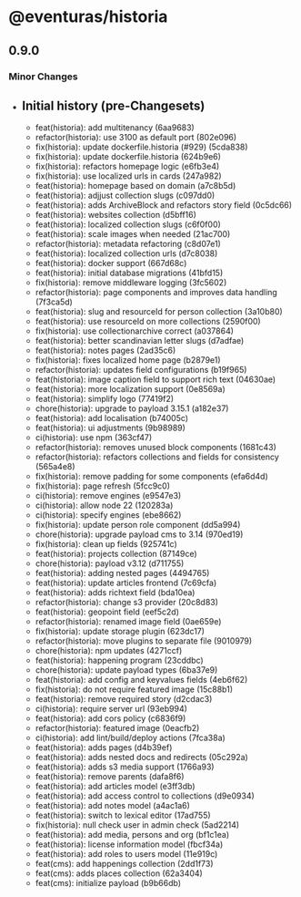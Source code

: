 # @eventuras/historia

## 0.9.0

### Minor Changes

- ## Initial history (pre-Changesets)
  - feat(historia): add multitenancy (6aa9683)
  - refactor(historia): use 3100 as default port (802e096)
  - fix(historia): update dockerfile.historia (#929) (5cda838)
  - fix(historia): update dockerfile.historia (624b9e6)
  - fix(historia): refactors homepage logic (e6fb3e4)
  - fix(historia): use localized urls in cards (247a982)
  - feat(historia): homepage based on domain (a7c8b5d)
  - feat(historia): adjjust collection slugs (c097dd0)
  - feat(historia): adds ArchiveBlock and refactors story field (0c5dc66)
  - feat(historia): websites collection (d5bff16)
  - feat(historia): localized collection slugs (c6f0f00)
  - feat(historia): scale images when needed (21ac700)
  - refactor(historia): metadata refactoring (c8d07e1)
  - feat(historia): localized collection urls (d7c8038)
  - feat(historia): docker support (667d68c)
  - feat(historia): initial database migrations (41bfd15)
  - fix(historia): remove middleware logging (3fc5602)
  - refactor(historia): page components and improves data handling (7f3ca5d)
  - feat(historia): slug and resourceId for person collection (3a10b80)
  - feat(historia): use resourceId on more collections (2590f00)
  - fix(historia): use collectionarchive correct (a037864)
  - feat(historia): better scandinavian letter slugs (d7adfae)
  - feat(historia): notes pages (2ad35c6)
  - fix(historia): fixes localized home page (b2879e1)
  - refactor(historia): updates field configurations (b19f965)
  - feat(historia): image caption field to support rich text (04630ae)
  - feat(historia): more localization support (0e8569a)
  - feat(historia): simplify logo (77419f2)
  - chore(historia): upgrade to payload 3.15.1 (a182e37)
  - feat(historia): add localisation (b74005c)
  - feat(historia): ui adjustments (9b98989)
  - ci(historia): use npm (363cf47)
  - refactor(historia): removes unused block components (1681c43)
  - refactor(historia): refactors collections and fields for consistency (565a4e8)
  - fix(historia): remove padding for some components (efa6d4d)
  - fix(historia): page refresh (5fcc9c0)
  - ci(historia): remove engines (e9547e3)
  - ci(historia): allow node 22 (120283a)
  - ci(historia): specify engines (ebe8662)
  - fix(historia): update person role component (dd5a994)
  - chore(historia): upgrade payload cms to 3.14 (970ed19)
  - fix(historia): clean up fields (925741c)
  - feat(historia): projects collection (87149ce)
  - chore(historia): payload v3.12 (d711755)
  - feat(historia): adding nested pages (4494765)
  - feat(historia): update articles frontend (7c69cfa)
  - feat(historia): adds richtext field (bda10ea)
  - refactor(historia): change s3 provider (20c8d83)
  - feat(historia): geopoint field (eef5c2d)
  - refactor(historia): renamed image field (0ae659e)
  - fix(historia): update storage plugin (623dc17)
  - refactor(historia): move plugins to separate file (9010979)
  - chore(historia): npm updates (4271ccf)
  - feat(historia): happening program (23cddbc)
  - chore(historia): update payload types (6ba37e9)
  - feat(historia): add config and keyvalues fields (4eb6f62)
  - fix(historia): do not require featured image (15c88b1)
  - feat(historia): remove required story (d2cdac3)
  - ci(historia): require server url (93eb994)
  - feat(historia): add cors policy (c6836f9)
  - refactor(historia): featured image (0eacfb2)
  - ci(historia): add lint/build/deploy actions (7fca38a)
  - feat(historia): adds pages (d4b39ef)
  - feat(historia): adds nested docs and redirects (05c292a)
  - feat(historia): adds s3 media support (1766a93)
  - feat(historia): remove parents (dafa8f6)
  - feat(historia): add articles model (e3ff3db)
  - feat(historia): add access control to collections (d9e0934)
  - feat(historia): add notes model (a4ac1a6)
  - feat(historia): switch to lexical editor (17ad755)
  - fix(historia): null check user in admin check (5ad2214)
  - feat(historia): add media, persons and org (bf1c1ea)
  - feat(historia): license information model (fbcf34a)
  - feat(historia): add roles to users model (11e919c)
  - feat(cms): add happenings collection (2dd1f73)
  - feat(cms): adds places collection (62a3404)
  - feat(cms): initialize payload (b9b66db)
